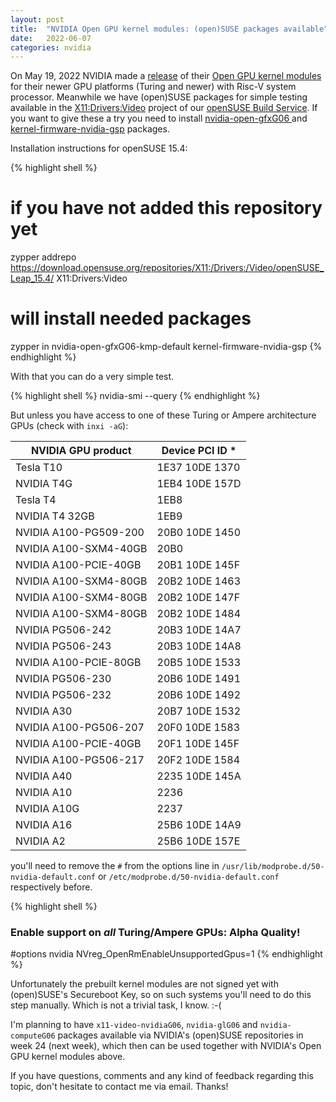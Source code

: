 ```yaml
---
layout: post
title:  "NVIDIA Open GPU kernel modules: (open)SUSE packages available"
date:   2022-06-07
categories: nvidia
---
```

On May 19, 2022 NVIDIA made a [release][nvidia-release] of their [Open GPU kernel modules][opengpu-github] for their newer GPU platforms (Turing and newer) with Risc-V system processor. Meanwhile we have (open)SUSE packages for simple testing available in the [X11:Drivers:Video][x11-drivers-video] project of our [openSUSE Build Service][obs]. If you want to give these a try you need to install [ nvidia-open-gfxG06 ][kmp] and [kernel-firmware-nvidia-gsp][firmware] packages.

Installation instructions for openSUSE 15.4:

{% highlight shell %}
# if you have not added this repository yet
zypper addrepo https://download.opensuse.org/repositories/X11:/Drivers:/Video/openSUSE_Leap_15.4/   X11:Drivers:Video
# will install needed packages
zypper in nvidia-open-gfxG06-kmp-default kernel-firmware-nvidia-gsp
{% endhighlight %}

With that you can do a very simple test.

{% highlight shell %}
nvidia-smi --query
{% endhighlight %}

But unless you have access to one of these Turing or Ampere architecture GPUs (check with `inxi -aG`):

| NVIDIA GPU product | Device PCI ID * |
|--------------------|-----------------|
| Tesla T10 | 1E37 10DE 1370 |
| NVIDIA T4G                           | 1EB4 10DE 157D |
| Tesla T4                             | 1EB8           |
| NVIDIA T4 32GB                       | 1EB9           |
| NVIDIA A100-PG509-200                | 20B0 10DE 1450 |
| NVIDIA A100-SXM4-40GB                | 20B0           |
| NVIDIA A100-PCIE-40GB                | 20B1 10DE 145F |
| NVIDIA A100-SXM4-80GB                | 20B2 10DE 1463 |
| NVIDIA A100-SXM4-80GB                | 20B2 10DE 147F |
| NVIDIA A100-SXM4-80GB                | 20B2 10DE 1484 |
| NVIDIA PG506-242                     | 20B3 10DE 14A7 |
| NVIDIA PG506-243                     | 20B3 10DE 14A8 |
| NVIDIA A100-PCIE-80GB                | 20B5 10DE 1533 |
| NVIDIA PG506-230                     | 20B6 10DE 1491 |
| NVIDIA PG506-232                     | 20B6 10DE 1492 |
| NVIDIA A30                           | 20B7 10DE 1532 |
| NVIDIA A100-PG506-207                | 20F0 10DE 1583 |
| NVIDIA A100-PCIE-40GB                | 20F1 10DE 145F |
| NVIDIA A100-PG506-217                | 20F2 10DE 1584 |
| NVIDIA A40                           | 2235 10DE 145A |
| NVIDIA A10                           | 2236           |
| NVIDIA A10G                          | 2237           |
| NVIDIA A16                           | 25B6 10DE 14A9 |
| NVIDIA A2                            | 25B6 10DE 157E |

you'll need to remove the `#` from the options line in `/usr/lib/modprobe.d/50-nvidia-default.conf` or `/etc/modprobe.d/50-nvidia-default.conf` respectively before.

{% highlight shell %}
### Enable support on *all* Turing/Ampere GPUs: Alpha Quality!
#options nvidia NVreg_OpenRmEnableUnsupportedGpus=1
{% endhighlight %}

Unfortunately the prebuilt kernel modules are not signed yet with (open)SUSE's Secureboot Key, so on such systems you'll need to do this step manually. Which is not a trivial task, I know. :-(

I'm planning to have `x11-video-nvidiaG06`, `nvidia-glG06` and `nvidia-computeG06` packages available via NVIDIA's (open)SUSE repositories in week 24 (next week), which then can be used together with NVIDIA's Open GPU kernel modules above.

If you have questions, comments and any kind of feedback regarding this topic, don't hesitate to contact me via email. Thanks!

[nvidia-release]: https://developer.nvidia.com/blog/nvidia-releases-open-source-gpu-kernel-modules/
[opengpu-github]: https://github.com/NVIDIA/open-gpu-kernel-modules
[x11-drivers-video]: https://build.opensuse.org/project/monitor/X11:Drivers:Video
[obs]: https://build.opensuse.org/
[kmp]: https://build.opensuse.org/package/show/X11:Drivers:Video/nvidia-open-gfxG06
[firmware]: https://build.opensuse.org/package/show/X11:Drivers:Video/kernel-firmware-nvidia-gsp

